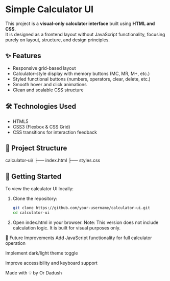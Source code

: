# Simple Calculator UI

This project is a **visual-only calculator interface** built using **HTML and CSS**.  
It is designed as a frontend layout without JavaScript functionality, focusing purely on layout, structure, and design principles.

## ✨ Features

- Responsive grid-based layout
- Calculator-style display with memory buttons (MC, MR, M+, etc.)
- Styled functional buttons (numbers, operators, clear, delete, etc.)
- Smooth hover and click animations
- Clean and scalable CSS structure

## 🛠️ Technologies Used

- HTML5
- CSS3 (Flexbox & CSS Grid)
- CSS transitions for interaction feedback

## 📁 Project Structure

calculator-ui/ ├── index.html ├── styles.css


## 🚀 Getting Started

To view the calculator UI locally:

1. Clone the repository:
   ```bash
   git clone https://github.com/your-username/calculator-ui.git
   cd calculator-ui
2. Open index.html in your browser.
    Note: This version does not include calculation logic. It is built for visual purposes only.

📌 Future Improvements
Add JavaScript functionality for full calculator operation

Implement dark/light theme toggle

Improve accessibility and keyboard support

Made with 💡 by Or Dadush


